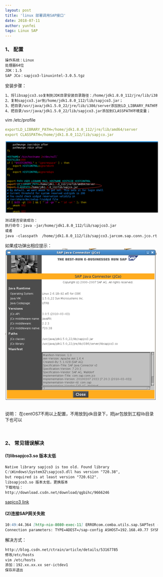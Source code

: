 ```yaml
---
layout: post
title: 'linux 部署调用SAP接口'
date: 2018-07-11
author: yunfei
tags: Linux SAP
---
```


### 1、 配置

````markdown
操作系统：Linux
处理器64位
JDK：1.5
SAP JCo：sapjco3-linuxintel-3.0.5.tgz
````

安装步骤：
````markdown
1、将libsapjco3.so复制到JDK目录安装目录路径：/home/jdk1.8.0_112/jre/lib/i386/server；
2、复制sapjco3.jar到/home/jdk1.8.0_112/lib/sapjco3.jar；
3、把目录/usr/java/jdk1.5.0_22/jre/lib/i386/server添加到LD_LIBRARY_PATH环境变量；
4、把目录/usr/java/jdk1.5.0_22/lib/sapjco3.jar添加到CLASSPATH环境变量；
````

vim /etc/profile
```yaml
exportLD_LIBRARY_PATH=/home/jdk1.8.0_112/jre/lib/amd64/server
export CLASSPATH=/home/jdk1.8.0_112/lib/sapjco.jar
```
![image.png](/assets/img/etc-profile.png)

````markdown
测试是否安装成功：
执行命令：java -jar/home/jdk1.8.0_112/lib/sapjco3.jar
或者
java -classpath  /home/jdk1.8.0_112/lib/sapjco3.jarcom.sap.conn.jco.rt.About
````
如果成功弹出相应提示：
![image.png](/assets/img/sapjava.png)
 

说明：
在centOS7不用以上配置，不用放到jdk目录下，把jar包放到工程lib目录下也可以

 

### 2、 常见错误解决
#### (1)libsapjco3.so 版本太低
````markdown
Native library sapjco3 is too old. Found library
C:\Windows\System32\sapjco3.dll has version "720.38",
but required is at least version "720.612".
libsapjco3.so 版本太低，更换版本
下载地址：
http://download.csdn.net/download/qgbihc/9666246
````
[sapjco3 link](/assets/file/sapjco3配置和测试源码.7z)


#### (2)连接SAP网关失败
````markdown
10:49:44.364 [http-nio-8080-exec-11] ERRORcom.comba.utils.sap.SAPTest - Connect to SAP gateway failed
Connection parameters: TYPE=ADEST=/sap-config ASHOST=192.168.49.77 SYSNR=00 PCS=1
````

解决方式：
````markdown
http://blog.csdn.net/ctrain/article/details/53167785
修改/etc/hosts
vim /etc/hosts
添加：192.xx.xx.xx ser-ictdev1
保存并退出
````


